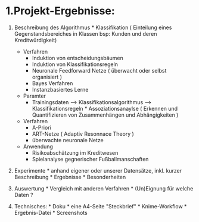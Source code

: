 # 1.Projekt-Ergebnisse: #
  1. Beschreibung des Algorithmus
    * Klassifikation ( Einteilung eines Gegenstandsbereiches in Klassen bsp: Kunden und deren Kreditwürdigkeit)
      * Verfahren
          - Induktion von entscheidungsbäumen
          - Induktion von Klassifikationsregeln
          - Neuronale Feedforward Netze ( überwacht oder selbst organisiert )
          - Bayes Verfahren
          - Instanzbasiertes Lerne
      * Paramter 
          - Trainingsdaten --> Klassifikationsalgorithmus --> Klassifikationsregeln
    * Assoziationsanaylse ( Erkennen und Quantifizieren von Zusammenhängen und Abhängigkeiten )
      * Verfahren
          - A-Priori
          - ART-Netze ( Adaptiv Resonnace Theory )
          - überwachte neuronale Netze
      * Anwendung 
          - Risikoabschätzung im Kreditwesen
          - Spielanalyse gegnerischer Fußballmanschaften

    
  2. Experimente
    * anhand eigener oder unserer Datensätze, inkl. kurzer Beschreibung
    * Ergebnisse
    * Besonderheiten
  3. Auswertung
    * Vergleich mit anderen Verfahren
    * (Un)Eignung für welche Daten ?
  4. Technisches:
    * Doku
    * eine A4-Seite "Steckbrief"
    * Knime-Workflow
    * Ergebnis-Datei
    * Screenshots
